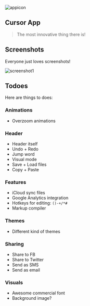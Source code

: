 ![appicon](http://i.imgur.com/jP6RPGk.png)

Cursor App
----------
> The most innovative thing there is!


## Screenshots 

Everyone just loves screenshots!

![screenshot1](http://i.imgur.com/g4S4FS8.jpg)

## Todoes

Here are things to does:

### Animations

- Overzoom animations

### Header

- Header itself
- Undo + Redo
- Jump word
- Visual mode
- Save + Load files
- Copy + Paste

### Features

- iCloud sync files
- Google Analytics integration
- Hotkeys for editing: ```()-+/*#```
- Markup compiler

### Themes

- Different kind of themes

### Sharing

- Share to FB
- Share to Twitter
- Send as SMS
- Send as email

### Visuals

- Awesome commercial font
- Background image?